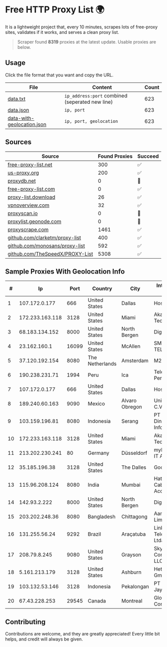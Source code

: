 
# Free HTTP Proxy List 🌍

It is a lightweight project that, every 10 minutes, scrapes lots of free-proxy sites, validates if it works, and serves a clean proxy list.


> Scraper found **8319** proxies at the latest update. Usable proxies are below.

## Usage

Click the file format that you want and copy the URL.


|File|Content|Count|
|----|-------|-----|
|[data.txt](https://raw.githubusercontent.com/themiralay/Proxy-List-World/master/data.txt)|`ip_address:port` combined (seperated new line)|623|
|[data.json](https://raw.githubusercontent.com/themiralay/Proxy-List-World/master/data.json)|`ip, port`|623|
|[data-with-geolocation.json](https://raw.githubusercontent.com/themiralay/Proxy-List-World/master/data-with-geolocation.json)|`ip, port, geolocation`|623|

## Sources

|Source|Found Proxies|Succeed|
|------|-------------|-------|
|[free-proxy-list.net](https://free-proxy-list.net)|300|✅|
|[us-proxy.org](https://www.us-proxy.org)|200|✅|
|[proxydb.net](http://proxydb.net)|0|🚫|
|[free-proxy-list.com](https://free-proxy-list.com/?page=&port=&type%5B%5D=http&type%5B%5D=https&up_time=0&search=Search)|0|✅|
|[proxy-list.download](https://www.proxy-list.download/HTTP)|26|✅|
|[vpnoverview.com](https://vpnoverview.com/privacy/anonymous-browsing/free-proxy-servers)|32|✅|
|[proxyscan.io](https://www.proxyscan.io)|0|🚫|
|[proxylist.geonode.com](https://proxylist.geonode.com/api/proxy-list?limit=300&page=1&sort_by=lastChecked&sort_type=desc&protocols=http,https)|0|🚫|
|[proxyscrape.com](https://api.proxyscrape.com/v2/?request=displayproxies&protocol=http&timeout=10000&country=all&ssl=all&anonymity=all)|1461|✅|
|[github.com/clarketm/proxy-list](https://raw.githubusercontent.com/clarketm/proxy-list/master/proxy-list-raw.txt)|400|✅|
|[github.com/monosans/proxy-list](https://raw.githubusercontent.com/monosans/proxy-list/main/proxies/http.txt)|592|✅|
|[github.com/TheSpeedX/PROXY-List](https://raw.githubusercontent.com/TheSpeedX/PROXY-List/master/http.txt)|5308|✅|


## Sample Proxies With Geolocation Info

|#|Ip|Port|Country|City|Internet Service Provider|
|-|--|----|-------|----|-------------------------|
|1|107.172.0.177|666|United States|Dallas|HostPapa|
|2|172.233.163.118|3128|United States|Miami|Akamai Technologies, Inc.|
|3|68.183.134.152|8000|United States|North Bergen|DigitalOcean, LLC|
|4|23.162.160.1|16099|United States|McAllen|SMARTCOM TELEPHONE, LLC|
|5|37.120.192.154|8080|The Netherlands|Amsterdam|M247 Europe SRL|
|6|190.238.231.71|1994|Peru|Ica|Telefonica Del Peru|
|7|107.172.0.177|666|United States|Dallas|HostPapa|
|8|189.240.60.163|9090|Mexico|Alvaro Obregon|Uninet S.A. de C.V.|
|9|103.159.196.81|8080|Indonesia|Serang|PT Andalan Dinamika Informatika|
|10|172.233.163.118|3128|United States|Miami|Akamai Technologies, Inc.|
|11|213.202.230.241|80|Germany|Düsseldorf|myLoc managed IT AG|
|12|35.185.196.38|3128|United States|The Dalles|Google LLC|
|13|115.96.208.124|8080|India|Mumbai|Hathway IP over Cable Internet Access|
|14|142.93.2.222|8000|United States|North Bergen|DigitalOcean, LLC|
|15|203.202.248.36|8080|Bangladesh|Chittagong|Aamra Networks Limited|
|16|131.255.56.24|9292|Brazil|Araçatuba|Link Brasil Telecomunicacoes Ltda|
|17|208.79.8.245|9080|United States|Grayson|Skyrider Communications LLC|
|18|5.161.213.179|3128|United States|Ashburn|Hetzner Online GmbH|
|19|103.132.53.146|3128|Indonesia|Pekalongan|PT Adeaksa Indo Jayatama|
|20|67.43.228.253|29545|Canada|Montreal|GloboTech Communications|



## Contributing

Contributions are welcome, and they are greatly appreciated! Every
little bit helps, and credit will always be given.

